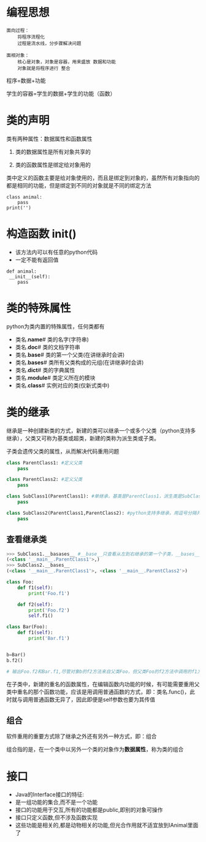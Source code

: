# 编程思想

```
面向过程：
    将程序流程化
    过程是流水线，分步骤解决问题

面相对象：
    核心是对象，对象是容器，用来盛放 数据和功能
    对象就是将程序进行 整合

```

程序=数据+功能

学生的容器=学生的数据+学生的功能（函数）

# 类的声明

类有两种属性：数据属性和函数属性

1. 类的数据属性是所有对象共享的

2. 类的函数属性是绑定给对象用的


类中定义的函数主要是给对象使用的，而且是绑定到对象的，虽然所有对象指向的都是相同的功能，但是绑定到不同的对象就是不同的绑定方法

```
class animal:
    pass
print('')

```
#  构造函数 __init__()
-  该方法内可以有任意的python代码
- 一定不能有返回值

```
def animal:
 __init__(self):
    pass

```
# 类的特殊属性

python为类内置的特殊属性，任何类都有

- 类名.__name__# 类的名字(字符串)
- 类名.__doc__# 类的文档字符串
- 类名.__base__# 类的第一个父类(在讲继承时会讲)
- 类名.__bases__# 类所有父类构成的元组(在讲继承时会讲)
- 类名.__dict__# 类的字典属性
- 类名.__module__# 类定义所在的模块
- 类名.__class__# 实例对应的类(仅新式类中)

# 类的继承

继承是一种创建新类的方式，新建的类可以继承一个或多个父类（python支持多继承），父类又可称为基类或超类，新建的类称为派生类或子类。

子类会遗传父类的属性，从而解决代码重用问题

```python 
class ParentClass1: #定义父类
    pass

class ParentClass2: #定义父类
    pass

class SubClass1(ParentClass1): #单继承，基类是ParentClass1，派生类是SubClass
    pass

class SubClass2(ParentClass1,ParentClass2): #python支持多继承，用逗号分隔开多个继承的类
    pass

```

## 查看继承类

```python
>>> SubClass1.__basases__ #__base__只查看从左到右继承的第一个子类，__bases__则是查看所有继承的父类
(<class '__main__.ParentClass1'>,)
>>> SubClass2.__bases__
(<class '__main__.ParentClass1'>, <class '__main__.ParentClass2'>)

```


```python
class Foo:
    def f1(self):
        print('Foo.f1')

    def f2(self):
        print('Foo.f2')
        self.f1()

class Bar(Foo):
    def f1(self):
        print('Bar.f1')


b=Bar()
b.f2()

# 输出Foo.f2和Bar.f1,尽管对象b的f2方法来自父类Foo，但父类Foo的f2方法中调用的f1方法在子类有同名方法，还是调用子类的f1方法
```

在子类中，新建的重名的函数属性，在编辑函数内功能的时候，有可能需要重用父类中重名的那个函数功能，应该是用调用普通函数的方式，即：类名.func()，此时就与调用普通函数无异了，因此即便是self参数也要为其传值

## 组合

软件重用的重要方式除了继承之外还有另外一种方式，即：组合

组合指的是，在一个类中以另外一个类的对象作为**数据属性**，称为类的组合

# 接口

* Java的Interface接口的特征:
* 是一组功能的集合,而不是一个功能
* 接口的功能用于交互,所有的功能都是public,即别的对象可操作
* 接口只定义函数,但不涉及函数实现
* 这些功能是相关的,都是动物相关的功能,但光合作用就不适宜放到IAnimal里面了 